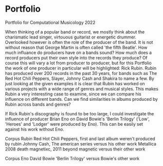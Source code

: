 # Portfolio
Portfolio for Computational Musicology 2022

When thinking of a popular band or record, we mostly think about the charismatic lead singer, virtouous guitarist or energetic drummer. Overlooked however is often the role of the producer of the band. It is not without reason that George Martin is often called 'the fifth Beatle'. How much influance do producers have on a bands sound? How much does a record producers put their own style into the records they produce? Of course this will vary a lot from producer to producer, but for this Portfolio the work of one producer in particular will be highlighted: Rick Rubin. Rubin has produced over 200 records in the past 30 years, for bands such as The Red Hot Chili Peppers, Slayer, Johnny Cash and Shakira to name a few. By just looking at the given examples it is clear that Rubin has worked on various projects with a wide range of genres and musical styles. This makes Rubin a very interesting case to examine, since we can compare his influence on different bands. Can we find similarities in albums produced by Rubin across bands and genres? 

If Rick Rubin's discography is found to be too large, I could investigate the influence of producer Brian Eno on David Bowie's 'Berlin Trilogy' ('Low', 'Heroes' and 'Lodger' were produced by Eno). This can be easily set against his work without Eno.

Corpus Rubin
Red Hot Chili Peppers, first and last album weren't produced by rubin
Johnny Cash, The american series versus his other work
Metallica 2008 death magnetixc, 2011 beyond magnetic versus their other work

Corpus Eno
David Bowie 'Berlin Trilogy' versus Bowie's other work
